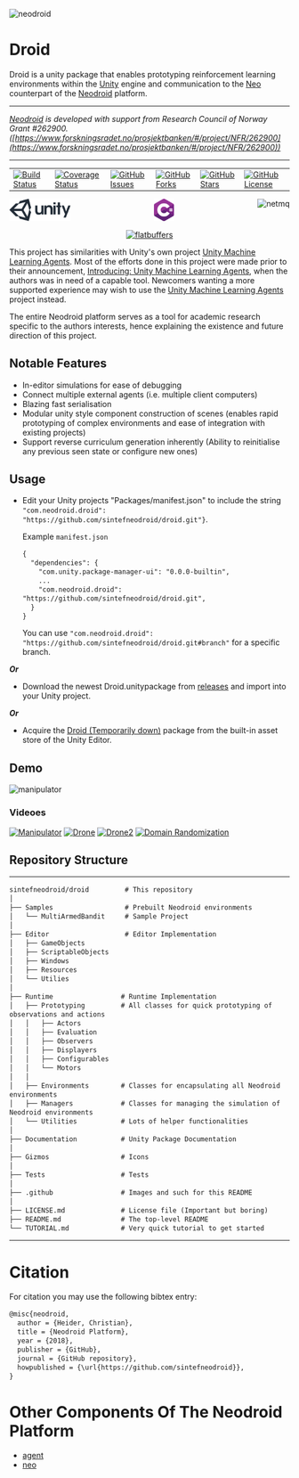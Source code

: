 ![neodroid](.github/images/header.png)

# Droid

Droid is a unity package that enables prototyping reinforcement learning environments within the [Unity](https://unity3d.com/) engine and communication to the [Neo](https://github.com/sintefneodroid/neo) counterpart of the [Neodroid](https://github.com/sintefneodroid) platform.

---

_[Neodroid](https://github.com/sintefneodroid) is developed with support from Research Council of Norway Grant #262900. ([https://www.forskningsradet.no/prosjektbanken/#/project/NFR/262900](https://www.forskningsradet.no/prosjektbanken/#/project/NFR/262900))_

---


<table>
  <tr>
    <td>
      <a href='https://travis-ci.org/sintefneodroid/droid'>
        <img src='https://travis-ci.org/sintefneodroid/droid.svg?branch=master' alt='Build Status' />
      </a>
    </td>
    <td>
      <a href='https://coveralls.io/github/sintefneodroid/droid?branch=master'>
        <img src='https://coveralls.io/repos/github/sintefneodroid/droid/badge.svg?branch=master' alt='Coverage Status' />
      </a>
    </td>
    <td>
      <a href='https://github.com/sintefneodroid/droid/issues'>
        <img src='https://img.shields.io/github/issues/sintefneodroid/droid.svg?style=flat' alt='GitHub Issues' />
      </a>
    </td>
    <td>
      <a href='https://github.com/sintefneodroid/droid/network'>
        <img src='https://img.shields.io/github/forks/sintefneodroid/droid.svg?style=flat' alt='GitHub Forks' />
      </a>
    </td>
      <td>
      <a href='https://github.com/sintefneodroid/droid/stargazers'>
        <img src='https://img.shields.io/github/stars/sintefneodroid/droid.svg?style=flat' alt='GitHub Stars' />
      </a>
    </td>
      <td>
      <a href='https://github.com/sintefneodroid/droid/blob/master/LICENSE.md'>
        <img src='https://img.shields.io/github/license/sintefneodroid/droid.svg?style=flat' alt='GitHub License' />
      </a>
    </td>
  </tr>
</table>

<p align="center" width="100%">
  <a href="https://unity3d.com/">
    <img alt="unity" src=".github/images/unity.svg" height="40" align="left">
  </a>
  <a href="https://docs.microsoft.com/en-us/dotnet/csharp/index">
    <img alt="csharp" src=".github/images/csharp.svg" height="40" align="center">
  </a>
  <a href="https://github.com/zeromq/netmq">
    <img alt="netmq" src=".github/images/netmq.svg" height="40" align="right">
  </a>
</p>
<p align="center" width="100%">
  <a href="https://github.com/google/flatbuffers">
    <img alt="flatbuffers" src=".github/images/flatbuffers.svg" height="40" align="center">
  </a>
</p>

This project has similarities with Unity's own project [Unity Machine Learning Agents](https://github.com/Unity-Technologies/ml-agents). Most of the efforts done in this project were made prior to their announcement, [Introducing: Unity Machine Learning Agents](https://blogs.unity3d.com/2017/09/19/introducing-unity-machine-learning-agents/), when the authors was in need of a capable tool. Newcomers wanting a more supported experience may wish to use the [Unity Machine Learning Agents](https://github.com/Unity-Technologies/ml-agents) project instead.

The entire Neodroid platform serves as a tool for academic research specific to the authors interests, hence explaining the existence and future direction of this project.

## Notable Features

- In-editor simulations for ease of debugging
- Connect multiple external agents (i.e. multiple client computers)
- Blazing fast serialisation <!-- (see [benchmark](.github/BENCHMARK.MD)) -->
- Modular unity style component construction of scenes (enables rapid prototyping of complex
environments and ease of integration with existing projects)
- Support reverse curriculum generation inherently
(Ability to reinitialise any previous seen state or configure new ones)

## Usage

- Edit your Unity projects "Packages/manifest.json" to include the string 
  `"com.neodroid.droid": "https://github.com/sintefneodroid/droid.git"}`.
  
  Example `manifest.json`
  ````
  {
    "dependencies": {
      "com.unity.package-manager-ui": "0.0.0-builtin",
      ...
      "com.neodroid.droid": "https://github.com/sintefneodroid/droid.git",
    }
  }
  ````
  You can use `"com.neodroid.droid": "https://github.com/sintefneodroid/droid.git#branch"` for a specific branch.

***Or***

- Download the newest Droid.unitypackage from [releases](https://github.com/sintefneodroid/droid/releases) and import into your Unity project.

***Or***

- Acquire the [Droid (Temporarily down)](http://u3d.as/14cC) package from the built-in asset store of the Unity Editor.

## Demo
<!--![droid](.github/images/neodroid.png)
![lunarlander](.github/images/lunarlander.png)
-->
![manipulator](.github/images/animated.gif)

### Videoes
[![Manipulator](https://img.youtube.com/vi/niYacuKt8cs/0.jpg)](https://www.youtube.com/watch?v=niYacuKt8cs)
[![Drone](https://img.youtube.com/vi/PVc5T_YIHdk/0.jpg)](https://www.youtube.com/watch?v=PVc5T_YIHdk)
[![Drone2](https://img.youtube.com/vi/c6IDgzMhGNk/0.jpg)](https://www.youtube.com/watch?v=c6IDgzMhGNk)
[![Domain Randomization](https://img.youtube.com/vi/d13xndC4BAk/0.jpg)](https://www.youtube.com/watch?v=d13xndC4BAk)

## Repository Structure
---
<!--        ├  └  ─  │        -->
    sintefneodroid/droid         # This repository
    │
    ├── Samples                  # Prebuilt Neodroid environments
    │   └── MultiArmedBandit     # Sample Project
    │
    ├── Editor                   # Editor Implementation
    │   ├── GameObjects
    │   ├── ScriptableObjects
    │   ├── Windows
    │   ├── Resources
    │   └── Utilies
    │
    ├── Runtime                 # Runtime Implementation
    │   ├── Prototyping         # All classes for quick prototyping of observations and actions
    │   │   ├── Actors
    │   │   ├── Evaluation
    │   │   ├── Observers
    │   │   ├── Displayers
    │   │   ├── Configurables
    │   │   └── Motors
    │   │
    │   ├── Environments        # Classes for encapsulating all Neodroid environments
    │   ├── Managers            # Classes for managing the simulation of Neodroid environments
    │   └── Utilities           # Lots of helper functionalities
    │
    ├── Documentation           # Unity Package Documentation
    │
    ├── Gizmos                  # Icons
    │
    ├── Tests                   # Tests
    │
    ├── .github                 # Images and such for this README
    │
    ├── LICENSE.md              # License file (Important but boring)
    ├── README.md               # The top-level README
    └── TUTORIAL.md             # Very quick tutorial to get started
---

# Citation

For citation you may use the following bibtex entry:
````
@misc{neodroid,
  author = {Heider, Christian},
  title = {Neodroid Platform},
  year = {2018},
  publisher = {GitHub},
  journal = {GitHub repository},
  howpublished = {\url{https://github.com/sintefneodroid}},
}
````
# Other Components Of The Neodroid Platform
- [agent](https://github.com/sintefneodroid/agent)
- [neo](https://github.com/sintefneodroid/neo)
